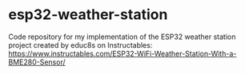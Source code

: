 # esp32-weather-station
Code repository for my implementation of the ESP32 weather station project created by educ8s on Instructables: https://www.instructables.com/ESP32-WiFi-Weather-Station-With-a-BME280-Sensor/
